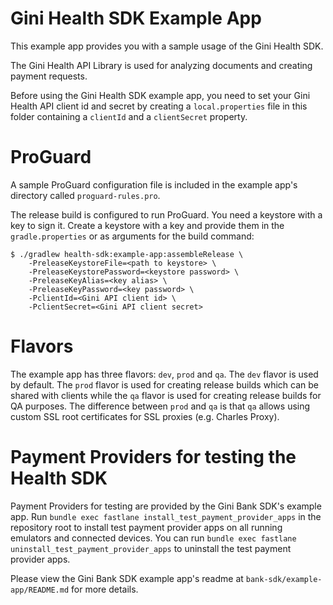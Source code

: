 Gini Health SDK Example App
=========================

This example app provides you with a sample usage of the Gini Health SDK.

The Gini Health API Library is used for analyzing documents and creating payment requests.

Before using the Gini Health SDK example app, you need to set your Gini Health API client id and secret by creating a
`local.properties` file in this folder containing a `clientId` and a `clientSecret` property.

ProGuard 
========
 
A sample ProGuard configuration file is included in the example app's directory called `proguard-rules.pro`. 
 
The release build is configured to run ProGuard. You need a keystore with a key to sign it. Create a keystore with a key and provide them in
the `gradle.properties` or as arguments for the build command:

``` 
$ ./gradlew health-sdk:example-app:assembleRelease \ 
    -PreleaseKeystoreFile=<path to keystore> \ 
    -PreleaseKeystorePassword=<keystore password> \ 
    -PreleaseKeyAlias=<key alias> \ 
    -PreleaseKeyPassword=<key password> \
    -PclientId=<Gini API client id> \
    -PclientSecret=<Gini API client secret>
``` 

Flavors
=======

The example app has three flavors: `dev`, `prod` and `qa`. The `dev` flavor is used by default. The `prod` flavor
is used for creating release builds which can be shared with clients while the `qa` flavor is used for creating release builds
for QA purposes. The difference between `prod` and `qa` is that `qa` allows using custom SSL root certificates for
SSL proxies (e.g. Charles Proxy).

Payment Providers for testing the Health SDK
============================================

Payment Providers for testing are provided by the Gini Bank SDK's example app. Run `bundle exec fastlane install_test_payment_provider_apps` in the repository root to install test payment provider apps 
on all running emulators and connected devices. You can run `bundle exec fastlane uninstall_test_payment_provider_apps`
to uninstall the test payment provider apps.

Please view the Gini Bank SDK example app's readme at `bank-sdk/example-app/README.md` for more details.
